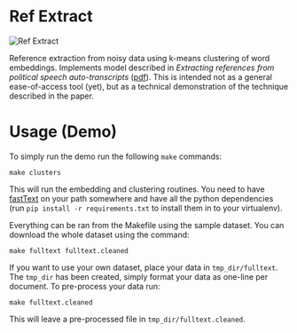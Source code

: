 # Ref Extract

![Ref Extract](../master/ref-extract.gif?raw=true)

Reference extraction from noisy data using k-means clustering of word embeddings. Implements model described in _Extracting references from political speech auto-transcripts_ ([pdf](https://drive.google.com/open?id=0B8CcT_0LwJ8QaUtYZ1R6c1FqR2M)). This is intended not as a general ease-of-access tool (yet), but as a technical demonstration of the technique described in the paper.

# Usage (Demo)

To simply run the demo run the following `make` commands:

    make clusters

This will run the embedding and clustering routines. You need to have [fastText](https://github.com/facebookresearch/fastText) on your path somewhere and have all the python dependencies (run `pip install -r requirements.txt` to install them in to your virtualenv).

Everything can be ran from the Makefile using the sample dataset. You can download the whole dataset using the command:

    make fulltext fulltext.cleaned

If you want to use your own dataset, place your data in `tmp_dir/fulltext`. The `tmp_dir` has been created, simply format your data as one-line per document. To pre-process your data run:

    make fulltext.cleaned

This will leave a pre-processed file in `tmp_dir/fulltext.cleaned`.

